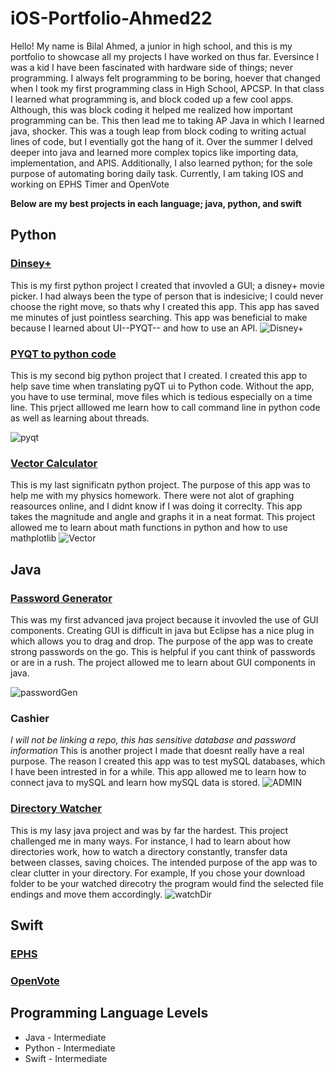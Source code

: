 # iOS-Portfolio-Ahmed22


Hello! My name is Bilal Ahmed, a junior in high school, and this is my portfolio to showcase all my projects I have worked on thus far. Eversince I was a kid I have been fascinated with hardware side of things; never programming. I always felt programming to be boring, hoever that changed when I took my first programming class in High School, APCSP. In that class I learned what programming is, and block coded up a few cool apps. Although, this was block coding it helped me realized how important programming can be. This then lead me to taking AP Java in which I learned java, shocker. This was a tough leap from block coding to writing actual lines of code, but I eventially got the hang of it. Over the summer I delved deeper into java and learned more complex topics like importing data, implementation, and APIS. Additionally, I also learned python; for the sole purpose of automating boring daily task. Currently, I am taking IOS and working on EPHS Timer and OpenVote

**Below are my best projects in each language; java, python, and swift**


## Python
### [Dinsey+](https://github.com/BillA-Dev/Disney-)
This is my first python project I created that invovled a GUI; a disney+ movie picker. I had always been the type of person that is indesicive; I could never choose the right move, so thats why I created this app. This app has saved me minutes of just pointless searching. This app was beneficial to make because I learned about UI--PYQT-- and how to use an API. 
![Disney+](https://user-images.githubusercontent.com/79151733/161858349-26002d6f-7a97-4ae9-8f58-a0f3a97c43a8.png)
### [PYQT to python code](https://github.com/BillA-Dev/PYQT_to_Python)
This is my second big python project that I created. I created this app to help save time when translating pyQT ui to Python code. Without the app, you have to use terminal, move files which is tedious especially on a time line. This prject alllowed me learn how to call command line in python code as well as learning about threads.

![pyqt](https://user-images.githubusercontent.com/79151733/161858820-7c76994b-d38d-4ca8-b143-58048e826952.png)
### [Vector Calculator](https://github.com/BillA-Dev/VectorAddition/blob/main/main.py)
This is my last significatn python project. The purpose of this app was to help me with my physics homework. There were not alot of graphing reasources online, and I didnt know if I was doing it correclty. This app takes the magnitude and angle and graphs it in a neat format. This project allowed me to learn about math functions in python and how to use mathplotlib
![Vector](https://user-images.githubusercontent.com/79151733/161859780-d06b9167-6c75-4234-946a-46664c4af375.png)

## Java
### [Password Generator](https://github.com/BillA-Dev/PasswordGenerator)
This was my first advanced java project because it invovled the use of GUI components. Creating GUI is difficult in java but Eclipse has a nice plug in which allows you to drag and drop. The purpose of the app was to create strong passwords on the go. This is helpful if you cant think of passwords or are in a rush. The project allowed me to learn about GUI components in java. 

![passwordGen](https://user-images.githubusercontent.com/79151733/161860099-e259cdda-467f-4f81-bd0f-6358381b9cf5.png)

### Cashier 
*I will not be linking a repo, this has sensitive database and password information*
This is another project I made that doesnt really have a real purpose. The reason I created this app was to test mySQL databases, which I have been intrested in for a while. This app allowed me to learn how to connect java to mySQL and learn how mySQL data is stored.
![ADMIN](https://user-images.githubusercontent.com/79151733/161860091-61e14152-0d15-41b1-9dfa-4474125f2948.png)
### [Directory Watcher](https://github.com/BillA-Dev/DirectoryWatcher)
This is my lasy java project and was by far the hardest. This project challenged me in many ways. For instance, I had to learn about how directories work, how to watch a directory constantly, transfer data between classes, saving choices. The intended purpose of the app was to clear clutter in your directory. For example, If you chose your download folder to be your watched direcotry the program would find the selected file endings and move them accordingly. 
![watchDir](https://user-images.githubusercontent.com/79151733/161860107-616c25fa-264a-4916-af0c-d741e154674f.png)

## Swift
### [EPHS](https://github.com/BillA-Dev/EPHS)
### [OpenVote](https://github.com/BillA-Dev/OpenVote)

## Programming Language Levels
* Java - Intermediate
* Python - Intermediate
* Swift - Intermediate
